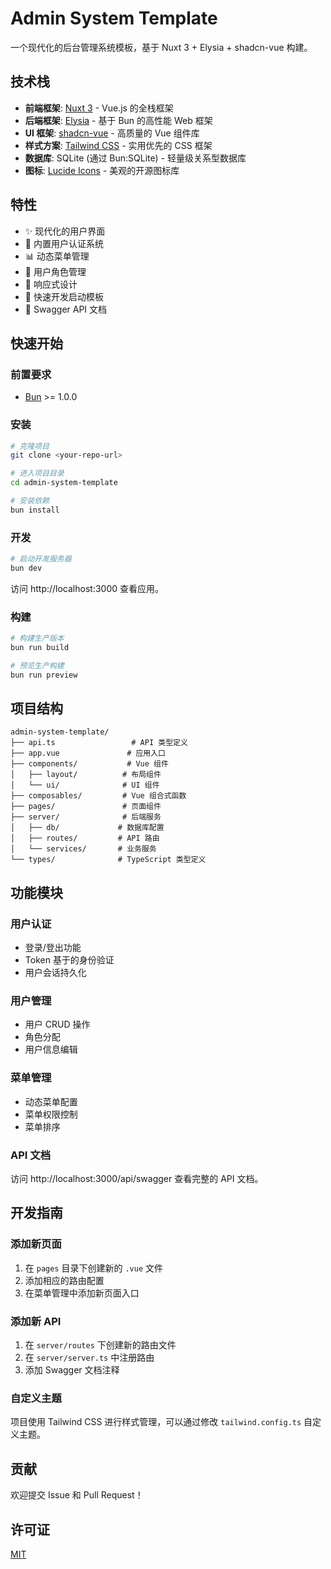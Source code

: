 # Admin System Template

一个现代化的后台管理系统模板，基于 Nuxt 3 + Elysia + shadcn-vue 构建。

## 技术栈

- **前端框架**: [Nuxt 3](https://nuxt.com/) - Vue.js 的全栈框架
- **后端框架**: [Elysia](https://elysiajs.com/) - 基于 Bun 的高性能 Web 框架
- **UI 框架**: [shadcn-vue](https://www.shadcn-vue.com/) - 高质量的 Vue 组件库
- **样式方案**: [Tailwind CSS](https://tailwindcss.com/) - 实用优先的 CSS 框架
- **数据库**: SQLite (通过 Bun:SQLite) - 轻量级关系型数据库
- **图标**: [Lucide Icons](https://lucide.dev/) - 美观的开源图标库

## 特性

- ✨ 现代化的用户界面
- 🔐 内置用户认证系统
- 📊 动态菜单管理
- 👥 用户角色管理
- 📱 响应式设计
- 🚀 快速开发启动模板
- 📝 Swagger API 文档

## 快速开始

### 前置要求

- [Bun](https://bun.sh/) >= 1.0.0

### 安装

```bash
# 克隆项目
git clone <your-repo-url>

# 进入项目目录
cd admin-system-template

# 安装依赖
bun install
```

### 开发

```bash
# 启动开发服务器
bun dev
```

访问 http://localhost:3000 查看应用。

### 构建

```bash
# 构建生产版本
bun run build

# 预览生产构建
bun run preview
```

## 项目结构

```
admin-system-template/
├── api.ts                 # API 类型定义
├── app.vue               # 应用入口
├── components/           # Vue 组件
│   ├── layout/          # 布局组件
│   └── ui/              # UI 组件
├── composables/         # Vue 组合式函数
├── pages/               # 页面组件
├── server/              # 后端服务
│   ├── db/             # 数据库配置
│   ├── routes/         # API 路由
│   └── services/       # 业务服务
└── types/              # TypeScript 类型定义
```

## 功能模块

### 用户认证

- 登录/登出功能
- Token 基于的身份验证
- 用户会话持久化

### 用户管理

- 用户 CRUD 操作
- 角色分配
- 用户信息编辑

### 菜单管理

- 动态菜单配置
- 菜单权限控制
- 菜单排序

### API 文档

访问 http://localhost:3000/api/swagger 查看完整的 API 文档。

## 开发指南

### 添加新页面

1. 在 `pages` 目录下创建新的 `.vue` 文件
2. 添加相应的路由配置
3. 在菜单管理中添加新页面入口

### 添加新 API

1. 在 `server/routes` 下创建新的路由文件
2. 在 `server/server.ts` 中注册路由
3. 添加 Swagger 文档注释

### 自定义主题

项目使用 Tailwind CSS 进行样式管理，可以通过修改 `tailwind.config.ts` 自定义主题。

## 贡献

欢迎提交 Issue 和 Pull Request！

## 许可证

[MIT](LICENSE)

